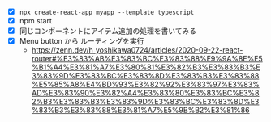 - [x] `npx create-react-app myapp --template typescript`
- [x] npm start
- [x] 同じコンポーネントにアイテム追加の処理を書いてみる
- [x] Menu button から ルーティングを実行
  - https://zenn.dev/h_yoshikawa0724/articles/2020-09-22-react-router#%E3%83%AB%E3%83%BC%E3%83%88%E9%9A%8E%E5%B1%A4%E3%81%A7%E3%80%81%E3%82%B3%E3%83%B3%E3%83%9D%E3%83%BC%E3%83%8D%E3%83%B3%E3%83%88%E5%85%A8%E4%BD%93%E3%82%92%E3%83%97%E3%83%AD%E3%83%90%E3%82%A4%E3%83%80%E3%83%BC%E3%82%B3%E3%83%B3%E3%83%9D%E3%83%BC%E3%83%8D%E3%83%B3%E3%83%88%E3%81%A7%E5%9B%B2%E3%81%86